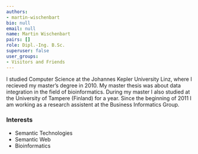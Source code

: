 ```yaml
---
authors:
- martin-wischenbart
bio: null
email: null
name: Martin Wischenbart
pairs: []
role: Dipl.-Ing. B.Sc.
superuser: false
user_groups:
- Visitors and Friends
---
```


I studied Computer Science at the Johannes Kepler University Linz, where I recieved my master’s degree in 2010. My master thesis was about data integration in the field of bioinformatics. During my master I also studied at the University of Tampere (Finland) for a year. Since the beginning of 2011 I am working as a research assistent at the Business Informatics Group.

### Interests

*   Semantic Technologies
*   Semantic Web
*   Bioinformatics